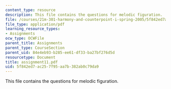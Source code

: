 ```yaml
---
content_type: resource
description: This file contains the questions for melodic figuration.
file: /courses/21m-301-harmony-and-counterpoint-i-spring-2005/5f842ed7ac257f95aa7b382ab0c79da9_assignment11.pdf
file_type: application/pdf
learning_resource_types:
- Assignments
ocw_type: OCWFile
parent_title: Assignments
parent_type: CourseSection
parent_uid: 84e4eb93-b285-ee61-df33-ba27bf276d5d
resourcetype: Document
title: assignment11.pdf
uid: 5f842ed7-ac25-7f95-aa7b-382ab0c79da9
---
```

This file contains the questions for melodic figuration.

